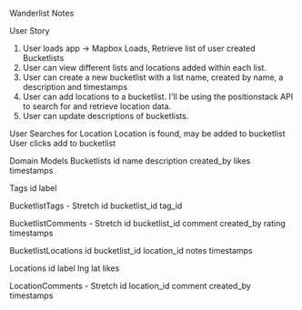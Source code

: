 Wanderlist Notes

User Story
1. User loads app -> Mapbox Loads, Retrieve list of user created Bucketlists
2. User can view different lists and locations added within each list.
3. User can create a new bucketlist with a list name, created by name, a description and timestamps
4. User can add locations to a bucketlist. I'll be using the positionstack API to search for and retrieve location data.
5. User can update descriptions of bucketlists.

User Searches for Location
Location is found, may be added to bucketlist
User clicks add to bucketlist


Domain Models
Bucketlists
id
name
description
created_by
likes
timestamps

Tags
id
label

BucketlistTags - Stretch
id
bucketlist_id
tag_id

BucketlistComments - Stretch
id
bucketlist_id
comment
created_by
rating
timestamps

BucketlistLocations
id
bucketlist_id
location_id
notes
timestamps

Locations
id
label
lng
lat
likes

LocationComments - Stretch
id
location_id
comment
created_by
timestamps
